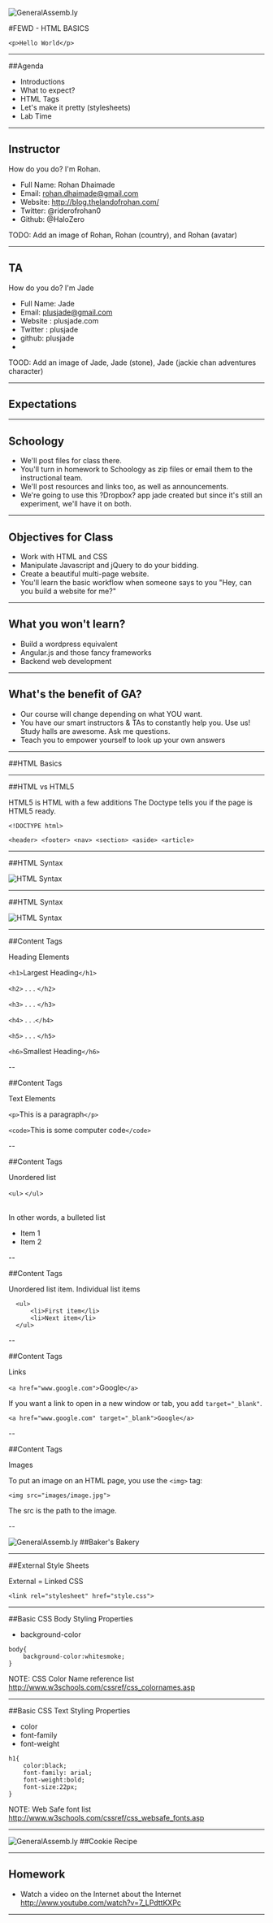 ![GeneralAssemb.ly](../../img/icons/FEWD_Logo.png)

#FEWD - HTML BASICS

```
<p>Hello World</p>
```


---


##Agenda

* Introductions
* What to expect?
*	HTML Tags
*	Let's make it pretty (stylesheets)
*	Lab Time

---


## Instructor

How do you do? I'm Rohan.

- Full Name: Rohan Dhaimade
- Email: rohan.dhaimade@gmail.com
- Website: http://blog.thelandofrohan.com/
- Twitter: @riderofrohan0
- Github: @HaloZero

TODO: Add an image of Rohan, Rohan (country), and Rohan (avatar)

---

## TA

How do you do? I'm Jade

- Full Name: Jade
- Email:  plusjade@gmail.com
- Website : plusjade.com
- Twitter : plusjade
- github: plusjade
-
TOOD: Add an image of Jade, Jade (stone), Jade (jackie chan adventures character)

---

## Expectations


---

## Schoology

* We'll post files for class there.
* You'll turn in homework to Schoology as zip files or email them to the instructional team.
* We'll post resources and links too, as well as announcements.
* We're going to use this ?Dropbox? app jade created but since it's still an experiment, we'll have it on both.

---

## Objectives for Class

- Work with HTML and CSS
- Manipulate Javascript and jQuery to do your bidding.
- Create a beautiful multi-page website.
- You'll learn the basic workflow when someone says to you "Hey, can you build a website for me?"

---

## What you **won't** learn?

- Build a wordpress equivalent
- Angular.js and those fancy frameworks
- Backend web development

---

## What's the benefit of GA?

- Our course will change depending on what YOU want.
- You have our smart instructors & TAs to constantly help you. Use us! Study halls are awesome. Ask me questions.
- Teach you to empower yourself to look up your own answers

---

##HTML Basics

---


##HTML vs HTML5

HTML5 is HTML with a few additions
The Doctype tells you if the page is HTML5 ready.


```<!DOCTYPE html>```

```
<header> <footer> <nav> <section> <aside> <article>
```

---

##HTML Syntax

![HTML Syntax](../../img/unit_1/tags.png)

---

##HTML Syntax

![HTML Syntax](../../img/unit_1/tags_attributes.png)

---

##Content Tags

Heading Elements

```<h1>```Largest Heading```</h1>```

```<h2>``` . . . ```</h2>```

```<h3>``` . . . ```</h3>```

```<h4>``` . . .```</h4>```

```<h5>``` . . . ```</h5>```

```<h6>```Smallest Heading```</h6>```

--

##Content Tags

Text Elements

```<p>```This is a paragraph```</p>```

```<code>```This is some computer code```</code>```

--

##Content Tags

Unordered list

```<ul>``` ```</ul>```

<br>
In other words, a bulleted list

- Item 1
- Item 2

--

##Content Tags

Unordered list item. Individual list items

```
  <ul>
	  <li>First item</li>
      <li>Next item</li>
  </ul>
```


--

##Content Tags

Links

 ```<a href="www.google.com">```Google```</a>```


If you want a link to open in a new window or tab, you add ```target="_blank"```.

```<a href="www.google.com" target="_blank">Google</a>```


--

##Content Tags

Images

To put an image on an HTML page, you use the ```<img>``` tag:

```<img src="images/image.jpg">```

The src is the path to the image.

--

![GeneralAssemb.ly](../../img/icons/code_along.png)
##Baker's Bakery

---


##External Style Sheets

External = Linked CSS

```
<link rel="stylesheet" href="style.css">
```

---

##Basic CSS
Body Styling Properties

* background-color

```
body{
    background-color:whitesmoke;
}
```
NOTE: CSS Color Name reference list http://www.w3schools.com/cssref/css_colornames.asp

---

##Basic CSS
Text Styling Properties

* color
* font-family
* font-weight

```
h1{
    color:black;
    font-family: arial;
    font-weight:bold;
    font-size:22px;
}
```
NOTE: Web Safe font list http://www.w3schools.com/cssref/css_websafe_fonts.asp

---

![GeneralAssemb.ly](../../img/icons/exercise_icon_md.png)
##Cookie Recipe

---

## Homework

*	Watch a video on the Internet about the Internet http://www.youtube.com/watch?v=7_LPdttKXPc

---
